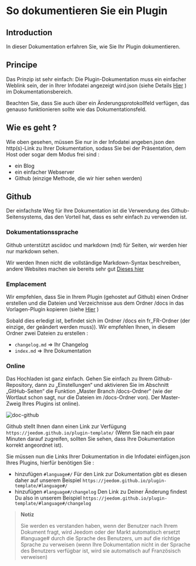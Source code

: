 # So dokumentieren Sie ein Plugin

## Introduction

In dieser Dokumentation erfahren Sie, wie Sie Ihr Plugin dokumentieren.

## Principe

Das Prinzip ist sehr einfach: Die Plugin-Dokumentation muss ein einfacher Weblink sein, der in Ihrer Infodatei angezeigt wird.json (siehe Details [Hier](https://doc.jeedom.com/de_DE/dev/structure_info_json) ) im Dokumentationsbereich.

Beachten Sie, dass Sie auch über ein Änderungsprotokollfeld verfügen, das genauso funktionieren sollte wie das Dokumentationsfeld.

## Wie es geht ?

Wie oben gesehen, müssen Sie nur in der Infodatei angeben.json den http(s)-Link zu Ihrer Dokumentation, sodass Sie bei der Präsentation, dem Host oder sogar dem Modus frei sind :

- ein Blog
- ein einfacher Webserver
- Github (einzige Methode, die wir hier sehen werden)

## Github

Der einfachste Weg für Ihre Dokumentation ist die Verwendung des Github-Seitensystems, das den Vorteil hat, dass es sehr einfach zu verwenden ist.

### Dokumentationssprache

Github unterstützt asciidoc und markdown (md) für Seiten, wir werden hier nur markdown sehen.

Wir werden Ihnen nicht die vollständige Markdown-Syntax beschreiben, andere Websites machen sie bereits sehr gut [Dieses hier](https://guides.github.com/pdfs/markdown-cheatsheet-online.pdf)

### Emplacement

Wir empfehlen, dass Sie in Ihrem Plugin (gehostet auf Github) einen Ordner erstellen und die Dateien und Verzeichnisse aus dem Ordner /docs in das Vorlagen-Plugin kopieren (siehe [Hier](https://doc.jeedom.com/de_DE/dev/plugin_template) )

Sobald dies erledigt ist, befindet sich im Ordner /docs ein fr_FR-Ordner (der einzige, der geändert werden muss)). Wir empfehlen Ihnen, in diesem Ordner zwei Dateien zu erstellen :

- ``changelog.md`` => Ihr Changelog
- ``index.md`` => Ihre Dokumentation

### Online

Das Hochladen ist ganz einfach. Gehen Sie einfach zu Ihrem Github-Repository, dann zu „Einstellungen“ und aktivieren Sie im Abschnitt „GitHub-Seiten“ die Funktion „Master Branch /docs-Ordner“ (wie der Wortlaut schon sagt, nur die Dateien im /docs-Ordner von). Der Master-Zweig Ihres Plugins ist online).

![doc-github](images/tutoDoc.png)

Github stellt Ihnen dann einen Link zur Verfügung ``https://jeedom.github.io/plugin-template/`` (Wenn Sie nach ein paar Minuten darauf zugreifen, sollten Sie sehen, dass Ihre Dokumentation korrekt angeordnet ist).

Sie müssen nun die Links Ihrer Dokumentation in die Infodatei einfügen.json Ihres Plugins, hierfür benötigen Sie :

- hinzufügen ``#language#/`` Für den Link zur Dokumentation gibt es diesen daher auf unserem Beispiel ``https://jeedom.github.io/plugin-template/#language#/``
- hinzufügen ``#language#/changelog`` Den Link zu Deiner Änderung findest Du also in unserem Beispiel ``https://jeedom.github.io/plugin-template/#language#/changelog``

> **Notiz**
>
> Sie werden es verstanden haben, wenn der Benutzer nach Ihrem Dokument fragt, wird Jeedom oder der Markt automatisch ersetzt #language# durch die Sprache des Benutzers, um auf die richtige Sprache zu verweisen (wenn Ihre Dokumentation nicht in der Sprache des Benutzers verfügbar ist, wird sie automatisch auf Französisch verweisen)

